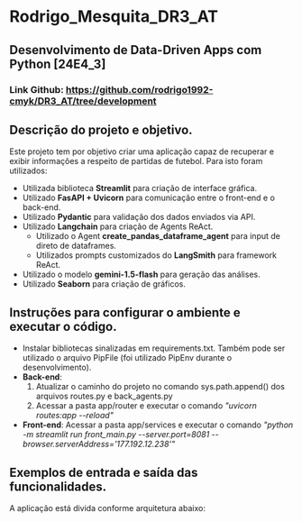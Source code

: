 # Rodrigo_Mesquita_DR3_AT
## Desenvolvimento de Data-Driven Apps com Python [24E4_3]
### Link Github: https://github.com/rodrigo1992-cmyk/DR3_AT/tree/development


## Descrição do projeto e objetivo.
Este projeto tem por objetivo criar uma aplicação capaz de recuperar e exibir informações a respeito de partidas de futebol.
Para isto foram utilizados:
- Utilizada biblioteca **Streamlit** para criação de interface gráfica.
- Utilizado **FasAPI + Uvicorn** para comunicação entre o front-end e o back-end.
- Utilizado **Pydantic** para validação dos dados enviados via API.
- Utilizado **Langchain** para criação de Agents ReAct.
    - Utilizado o Agent **create_pandas_dataframe_agent** para input de direto de dataframes.
    - Utilizados prompts customizados do **LangSmith** para framework ReAct. 
- Utilizado o modelo **gemini-1.5-flash** para geração das análises.
- Utilizado **Seaborn** para criação de gráficos.

## Instruções para configurar o ambiente e executar o código.
- Instalar bibliotecas sinalizadas em requirements.txt. Também pode ser utilizado o arquivo PipFile (foi utilizado PipEnv durante o desenvolvimento).
- **Back-end**:
    1. Atualizar o caminho do projeto no comando sys.path.append() dos arquivos routes.py e back_agents.py
    1. Acessar a pasta app/router e executar o comando *"uvicorn routes:app --reload"*
- **Front-end**: Acessar a pasta app/services e executar o comando *"python -m streamlit run front_main.py --server.port=8081 --browser.serverAddress='177.192.12.238'"*

## Exemplos de entrada e saída das funcionalidades.
A aplicação está divida conforme arquitetura abaixo:



